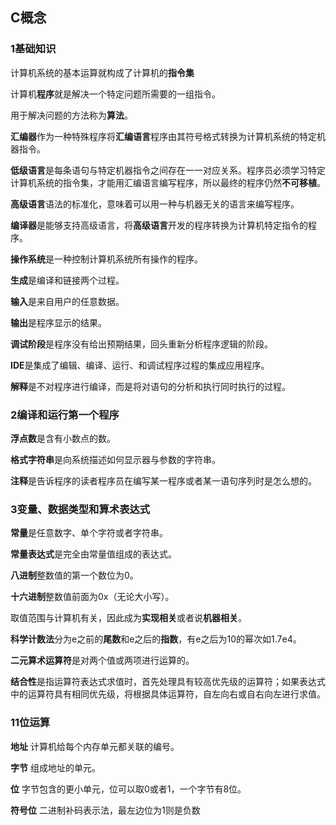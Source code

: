## C概念


### 1基础知识
计算机系统的基本运算就构成了计算机的**指令集**

计算机**程序**就是解决一个特定问题所需要的一组指令。

用于解决问题的方法称为**算法**。

**汇编器**作为一种特殊程序将**汇编语言**程序由其符号格式转换为计算机系统的特定机器指令。

**低级语言**是每条语句与特定机器指令之间存在一一对应关系。程序员必须学习特定计算机系统的指令集，才能用汇编语言编写程序，所以最终的程序仍然**不可移植**。

**高级语言**语法的标准化，意味着可以用一种与机器无关的语言来编写程序。

**编译器**是能够支持高级语言，将**高级语言**开发的程序转换为计算机特定指令的程序。

**操作系统**是一种控制计算机系统所有操作的程序。

**生成**是编译和链接两个过程。

**输入**是来自用户的任意数据。

**输出**是程序显示的结果。

**调试阶段**是程序没有给出预期结果，回头重新分析程序逻辑的阶段。


**IDE**是集成了编辑、编译、运行、和调试程序过程的集成应用程序。


**解释**是不对程序进行编译，而是将对语句的分析和执行同时执行的过程。

### 2编译和运行第一个程序

**浮点数**是含有小数点的数。

**格式字符串**是向系统描述如何显示器与参数的字符串。

**注释**是告诉程序的读者程序员在编写某一程序或者某一语句序列时是怎么想的。

### 3变量、数据类型和算术表达式
**常量**是任意数字、单个字符或者字符串。

**常量表达式**是完全由常量值组成的表达式。

**八进制**整数值的第一个数位为0。

**十六进制**整数值前面为0x（无论大小写）。


取值范围与计算机有关，因此成为**实现相关**或者说**机器相关**。

**科学计数法**分为e之前的**尾数**和e之后的**指数**，有e之后为10的幂次如1.7e4。



**二元算术运算符**是对两个值或两项进行运算的。

**结合性**是指运算符表达式求值时，首先处理具有较高优先级的运算符；如果表达式中的运算符具有相同优先级，将根据具体运算符，自左向右或自右向左进行求值。













### 11位运算
**地址** 计算机给每个内存单元都关联的编号。

**字节** 组成地址的单元。

**位** 字节包含的更小单元，位可以取0或者1，一个字节有8位。

**符号位** 二进制补码表示法，最左边位为1则是负数

